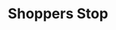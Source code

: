 ---
title: "Shoppers Stop"
url: /thalikulam/shoppers-stop-kazhimbram-beach-road/
shop: department store
---